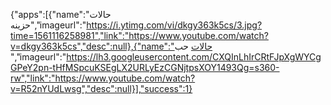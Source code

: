 
  {"apps":[{"name":"حالات  حزينه","imageurl":"https://i.ytimg.com/vi/dkgy363k5cs/3.jpg?time=1561116258981","link":"https://www.youtube.com/watch?v=dkgy363k5cs","desc":null},{"name":"حالات  حب ","imageurl":"https://lh3.googleusercontent.com/CXQInLhIrCRtFJpXgWYCgGPeY2pn-tHfMSpcuKSEgLX2URLyEzCGNjtpsXOY1493Qg=s360-rw","link":"https://www.youtube.com/watch?v=R52nYUdLwsg","desc":null}],"success":1}
